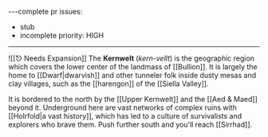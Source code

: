 ---complete
pr
issues:
  - stub
  - incomplete
priority: HIGH
---

![[⎋ Needs Expansion]]
The **Kernwelt** (*kern-vellt*) is the geographic region which covers the lower center of the landmass of [[Bullion]]. It is largely the home to [[Dwarf|dwarvish]] and other tunneler folk inside dusty mesas and clay villages, such as the [[harengon]] of the [[Siella Valley]]. 

It is bordered to the north by the [[Upper Kernwelt]] and the [[Aed & Maed]] beyond it. Underground here are vast networks of complex ruins with [[Holrfold|a vast history]], which has led to a culture of survivalists and explorers who brave them. Push further south and you'll reach [[Sirrhad]]. 